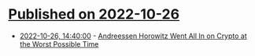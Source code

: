 # [Published on 2022-10-26](index.md)

* [2022-10-26, 14:40:00](https://news.slashdot.org/story/22/10/26/125230/andreessen-horowitz-went-all-in-on-crypto-at-the-worst-possible-time?utm_source=rss1.0mainlinkanon&utm_medium=feed) - [Andreessen Horowitz Went All In on Crypto at the Worst Possible Time](https://news.slashdot.org/story/22/10/26/125230/andreessen-horowitz-went-all-in-on-crypto-at-the-worst-possible-time?utm_source=rss1.0mainlinkanon&utm_medium=feed)
